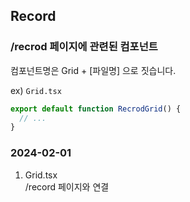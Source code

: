 ## Record

### /recrod 페이지에 관련된 컴포넌트

컴포넌트명은 Grid + [파일명] 으로 짓습니다.

ex) `Grid.tsx`
```typescript
export default function RecrodGrid() {
  // ...
}
```

### 2024-02-01
1. Grid.tsx
  <br />/record 페이지와 연결